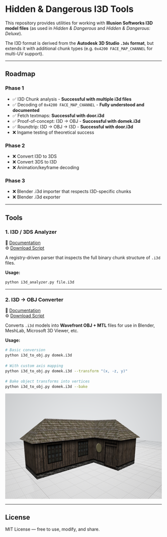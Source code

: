 # Hidden & Dangerous I3D Tools

This repository provides utilities for working with **Illusion Softworks I3D model files** (as used in *Hidden & Dangerous* and *Hidden & Dangerous: Deluxe*).  

The I3D format is derived from the **Autodesk 3D Studio `.3ds` format**, but extends it with additional chunk types (e.g. `0x4200 FACE_MAP_CHANNEL` for multi-UV support).

---

## Roadmap

### Phase 1
- ✅ I3D Chunk analysis - **Successful with multiple i3d files**
- ✅ Decoding of `0x4200 FACE_MAP_CHANNEL` - **Fully understood and documented**
- ✅ Fetch textmaps: **Successful with door.i3d**
- ✅ Proof-of-concept: I3D → OBJ - **Successful with domek.i3d**
- ✅ Roundtrip: I3D → OBJ → I3D - **Successful with door.i3d**
- ❌ Ingame testing of theoretical success

### Phase 2
- ❌ Convert I3D to 3DS
- ❌ Convert 3DS to I3D
- ❌ Animation/keyframe decoding

### Phase 3
- ❌ Blender .i3d importer that respects I3D-specific chunks  
- ❌ Blender .i3d exporter

---

## Tools

### 1. I3D / 3DS Analyzer

📄 [Documentation](documentation/i3d_analyzer.md)  
⚙️ [Download Script](tools/i3d_analyzer.py)

A registry-driven parser that inspects the full binary chunk structure of `.i3d` files.  

**Usage:**
```bash
python i3d_analyzer.py file.i3d
```

---

### 2. I3D → OBJ Converter

📄 [Documentation](documentation/i3d_to_obj.md)  
⚙️ [Download Script](tools/i3d_to_obj.py)

Converts `.i3d` models into **Wavefront OBJ + MTL** files for use in Blender, MeshLab, Microsoft 3D Viewer, etc.  

**Usage:**
```bash
# Basic conversion
python i3d_to_obj.py domek.i3d

# With custom axis mapping
python i3d_to_obj.py domek.i3d --transform "(x, -z, y)"

# Bake object transforms into vertices
python i3d_to_obj.py domek.i3d --bake
```
![Domek I3D Model](images/domek.i3d.png)

---

## License

MIT License — free to use, modify, and share.
